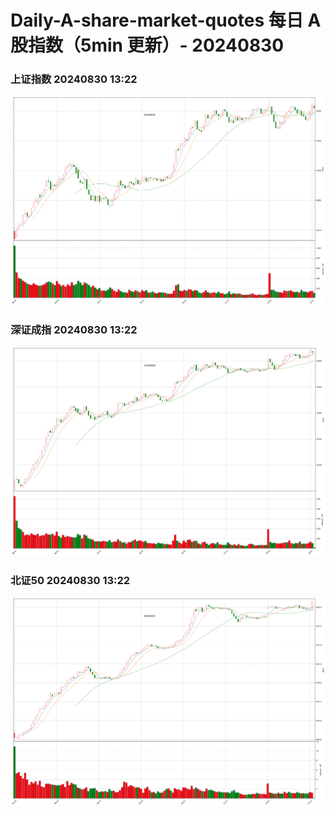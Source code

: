 
# Daily-A-share-market-quotes 每日 A 股指数（5min 更新）- 20240830

### 上证指数 20240830 13:22
![](./fig/2024/8/20240830-sh000001.png)

### 深证成指 20240830 13:22
![](./fig/2024/8/20240830-sz399001.png)

### 北证50 20240830 13:22
![](./fig/2024/8/20240830-bj899050.png)
